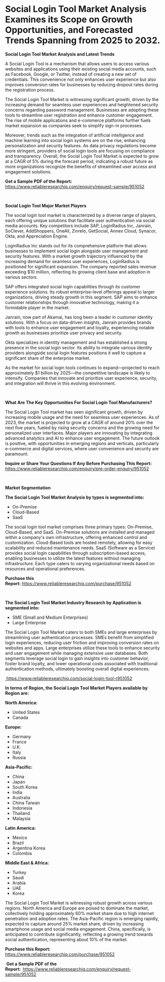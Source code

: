 <p><h1>Social Login Tool Market Analysis Examines its Scope on Growth Opportunities, and Forecasted Trends Spanning from 2025 to 2032.</h1></p><p><strong>Social Login Tool Market Analysis and Latest Trends</strong></p>
<p><p>A Social Login Tool is a mechanism that allows users to access various websites and applications using their existing social media accounts, such as Facebook, Google, or Twitter, instead of creating a new set of credentials. This convenience not only enhances user experience but also improves conversion rates for businesses by reducing dropout rates during the registration process.</p><p>The Social Login Tool Market is witnessing significant growth, driven by the increasing demand for seamless user experiences and heightened security concerns regarding password management. Businesses are adopting these tools to streamline user registration and enhance customer engagement. The rise of mobile applications and e-commerce platforms further fuels market expansion as companies seek to simplify sign-in processes.</p><p>Moreover, trends such as the integration of artificial intelligence and machine learning into social login systems are on the rise, enhancing personalization and security features. As data privacy regulations become more stringent, providers of social login tools are focusing on compliance and transparency. Overall, the Social Login Tool Market is expected to grow at a CAGR of 5% during the forecast period, indicating a robust future as more organizations recognize the benefits of streamlined user access and engagement solutions.</p></p>
<p><strong>Get a Sample PDF of the Report:&nbsp;</strong> <a href="https://www.reliableresearchiq.com/enquiry/request-sample/951052?utm_campaign=2876&utm_medium=2&utm_source=Github&utm_content=ia&utm_term=18042025&utm_id=social-login-tool">https://www.reliableresearchiq.com/enquiry/request-sample/951052</a></p>
<p>&nbsp;</p>
<p><strong>Social Login Tool Major Market Players</strong></p>
<p><p>The social login tool market is characterized by a diverse range of players, each offering unique solutions that facilitate user authentication via social media accounts. Key competitors include SAP, LoginRadius Inc, Janrain, SoClever, AddShoppers, OneAll, Zinrelo, GetSocial, Annex Cloud, Synacor, Okta, and Appreciation Engine.</p><p>LoginRadius Inc stands out for its comprehensive platform that allows businesses to implement social login alongside user management and security features. With a market growth trajectory influenced by the increasing demand for seamless user experiences, LoginRadius is positioned for significant expansion. The company reported sales revenue exceeding $10 million, reflecting its growing client base and adoption in various sectors.</p><p>SAP offers integrated social login capabilities through its customer experience solutions. Its robust enterprise-level offerings appeal to larger organizations, driving steady growth in this segment. SAP aims to enhance customer relationships through innovative technology, making it a formidable player in the market.</p><p>Janrain, now part of Akamai, has long been a leader in customer identity solutions. With a focus on data-driven insights, Janrain provides brands with tools to enhance user engagement and loyalty, experiencing notable growth as businesses prioritize user privacy and security.</p><p>Okta specializes in identity management and has established a strong presence in the social login sector. Its ability to integrate various identity providers alongside social login features positions it well to capture a significant share of the enterprise market.</p><p>As the market for social login tools continues to expand—projected to reach approximately $1 billion by 2025—the competitive landscape is likely to intensify. Companies that innovate and prioritize user experience, security, and integration will thrive in this evolving environment.</p></p>
<p>&nbsp;</p>
<p><strong>What Are The Key Opportunities For Social Login Tool Manufacturers?</strong></p>
<p><p>The Social Login Tool market has seen significant growth, driven by increasing mobile usage and the need for seamless user experiences. As of 2023, the market is projected to grow at a CAGR of around 20% over the next five years, fueled by rising security concerns and the growing need for personalized user interfaces. Major players are innovating by integrating advanced analytics and AI to enhance user engagement. The future outlook is positive, with opportunities in emerging regions and verticals, particularly e-commerce and digital services, where user convenience and security are paramount.</p></p>
<p><strong>Inquire or Share Your Questions If Any Before Purchasing This Report:</strong> <a href="https://www.reliableresearchiq.com/enquiry/pre-order-enquiry/951052?utm_campaign=2876&utm_medium=2&utm_source=Github&utm_content=ia&utm_term=18042025&utm_id=social-login-tool">https://www.reliableresearchiq.com/enquiry/pre-order-enquiry/951052</a></p>
<p>&nbsp;</p>
<p><strong>Market Segmentation</strong></p>
<p><strong>The Social Login Tool Market Analysis by types is segmented into:</strong></p>
<p><ul><li>On-Premise</li><li>Cloud-Based</li><li>SaaS</li></ul></p>
<p><p>The social login tool market comprises three primary types: On-Premise, Cloud-Based, and SaaS. On-Premise solutions are installed and managed within a company's own infrastructure, offering enhanced control and customization. Cloud-Based tools are hosted remotely, allowing for easy scalability and reduced maintenance needs. SaaS (Software as a Service) provides social login capabilities through subscription-based access, enabling businesses to utilize the latest features without managing infrastructure. Each type caters to varying organizational needs based on resources and operational preferences.</p></p>
<p><strong>Purchase this Report:&nbsp;</strong><a href="https://www.reliableresearchiq.com/purchase/951052?utm_campaign=2876&utm_medium=2&utm_source=Github&utm_content=ia&utm_term=18042025&utm_id=social-login-tool">https://www.reliableresearchiq.com/purchase/951052</a></p>
<p>&nbsp;</p>
<p><strong>The Social Login Tool Market Industry Research by Application is segmented into:</strong></p>
<p><ul><li>SME (Small and Medium Enterprises)</li><li>Large Enterprise</li></ul></p>
<p><p>The Social Login Tool Market caters to both SMEs and large enterprises by streamlining user authentication processes. SMEs benefit from simplified login experiences, reducing user friction and improving conversion rates on websites and apps. Large enterprises utilize these tools to enhance security and user engagement while managing extensive user databases. Both segments leverage social login to gain insights into customer behavior, foster brand loyalty, and lower operational costs associated with traditional authentication methods, ultimately boosting overall digital experiences.</p></p>
<p><a href="https://www.reliableresearchiq.com/social-login-tool-r951052?utm_campaign=2876&utm_medium=2&utm_source=Github&utm_content=ia&utm_term=18042025&utm_id=social-login-tool">&nbsp;https://www.reliableresearchiq.com/social-login-tool-r951052</a></p>
<p><strong>In terms of Region, the Social Login Tool Market Players available by Region are:</strong></p>
<p>
    <p> <strong> North America: </strong>
        <ul>
            <li>United States</li>
            <li>Canada</li>
        </ul>
        </p> 
    <p> <strong> Europe: </strong>
        <ul>
            <li>Germany</li>
            <li>France</li>
            <li>U.K.</li>
            <li>Italy</li>
            <li>Russia</li>
        </ul>
        </p> 
    <p> <strong> Asia-Pacific: </strong>
        <ul>
            <li>China</li>
            <li>Japan</li>
            <li>South Korea</li>
            <li>India</li>
            <li>Australia</li>
            <li>China Taiwan</li>
            <li>Indonesia</li>
            <li>Thailand</li>
            <li>Malaysia</li>
        </ul>
        </p> 
    <p> <strong> Latin America: </strong>
        <ul>
            <li>Mexico</li>
            <li>Brazil</li>
            <li>Argentina Korea</li>
            <li>Colombia</li>
        </ul>
        </p> 
    <p> <strong> Middle East & Africa: </strong>
        <ul>
            <li>Turkey</li>
            <li>Saudi</li>
            <li>Arabia</li>
            <li>UAE</li>
            <li>Korea</li>
        </ul>
    </p>
    </p>
<p><p>The Social Login Tool Market is witnessing robust growth across various regions. North America and Europe are poised to dominate the market, collectively holding approximately 60% market share due to high internet penetration and adoption rates. The Asia-Pacific region is emerging rapidly, expected to capture around 25% market share, driven by increasing smartphone usage and social media engagement. China, specifically, is anticipated to contribute significantly, reflecting a growing trend towards social authentication, representing about 10% of the market.</p></p>
<p><strong>Purchase this Report: </strong><a href="https://www.reliableresearchiq.com/purchase/951052?utm_campaign=2876&utm_medium=2&utm_source=Github&utm_content=ia&utm_term=18042025&utm_id=social-login-tool">https://www.reliableresearchiq.com/purchase/951052</a></p>
<p>&nbsp;<strong>Get a Sample PDF of the Report:&nbsp;&nbsp;</strong><a href="https://www.reliableresearchiq.com/enquiry/request-sample/951052?utm_campaign=2876&utm_medium=2&utm_source=Github&utm_content=ia&utm_term=18042025&utm_id=social-login-tool">https://www.reliableresearchiq.com/enquiry/request-sample/951052</a></p>
<p><strong></strong></p>
<p><p></p><p></p><p></p></p>
